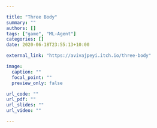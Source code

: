 ```yaml
---

title: "Three Body"
summary: ""
authors: []
tags: ["game", "ML-Agent"]
categories: []
date: 2020-06-18T23:55:13+10:00

external_link: "https://avivajpeyi.itch.io/three-body"

image:
  caption: ""
  focal_point: ""
  preview_only: false

url_code: ""
url_pdf: ""
url_slides: ""
url_video: ""

---
```


